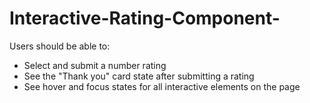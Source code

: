 # Interactive-Rating-Component-

Users should be able to:

- Select and submit a number rating
- See the "Thank you" card state after submitting a rating
- See hover and focus states for all interactive elements on the page
